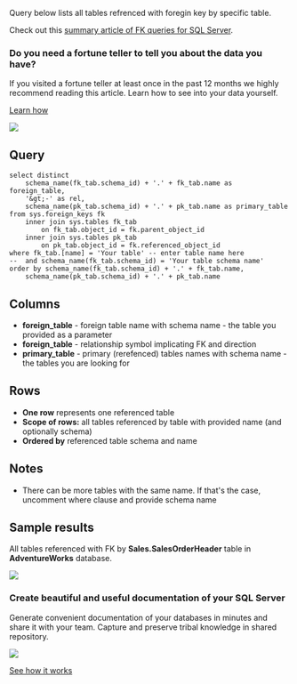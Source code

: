 Query below lists all tables refrenced with foregin key by specific table.

Check out this [summary article of FK queries for SQL Server](https://dataedo.com/kb/query/sql-server/list-foreign-keys-sql-queries).

### Do you need a fortune teller to tell you about the data you have?

If you visited a fortune teller at least once in the past 12 months we highly recommend reading this article. Learn how to see into your data yourself.

[Learn how](https://dataedo.com/blog/confused-when-trying-to-work-with-databases?cta=kb-query-fairy)

[![](https://dataedo.com/asset/img/markdown/docs/test-article/d36a7df6380a23152f19389890296cdc.png)](https://dataedo.com/blog/confused-when-trying-to-work-with-databases?cta=kb-query-fairy)

## Query

```
select distinct 
    schema_name(fk_tab.schema_id) + '.' + fk_tab.name as foreign_table,
    '&gt;-' as rel,
    schema_name(pk_tab.schema_id) + '.' + pk_tab.name as primary_table
from sys.foreign_keys fk
    inner join sys.tables fk_tab
        on fk_tab.object_id = fk.parent_object_id
    inner join sys.tables pk_tab
        on pk_tab.object_id = fk.referenced_object_id
where fk_tab.[name] = 'Your table' -- enter table name here
--  and schema_name(fk_tab.schema_id) = 'Your table schema name'
order by schema_name(fk_tab.schema_id) + '.' + fk_tab.name,
    schema_name(pk_tab.schema_id) + '.' + pk_tab.name
```

## Columns

-   **foreign\_table** - foreign table name with schema name - the table you provided as a parameter
-   **foreign\_table** - relationship symbol implicating FK and direction
-   **primary\_table** - primary (rerefenced) tables names with schema name - the tables you are looking for

## Rows

-   **One row** represents one referenced table
-   **Scope of rows:** all tables referenced by table with provided name (and optionally schema)
-   **Ordered by** referenced table schema and name

## Notes

-   There can be more tables with the same name. If that's the case, uncomment where clause and provide schema name

## Sample results

All tables referenced with FK by **Sales.SalesOrderHeader** table in **AdventureWorks** database.

![](https://dataedo.com/asset/img/kb/query/sql-server/referenced_tables.png)

### Create beautiful and useful documentation of your SQL Server

Generate convenient documentation of your databases in minutes and share it with your team. Capture and preserve tribal knowledge in shared repository.

[![](https://dataedo.com/asset/img/markdown/docs/test-article/30c11fa4b210f11740f56e85ca8bf9c6.gif)](https://demo.dataedo.com/)

[See how it works](https://demo.dataedo.com/)